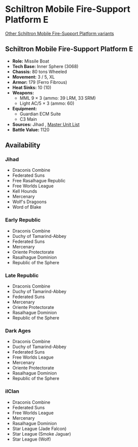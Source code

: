 # Schiltron Mobile Fire-Support Platform E 

[Other Schiltron Mobile Fire-Support Platform variants](../schiltron_mobile_fire-support_platform.md) 

## Schiltron Mobile Fire-Support Platform E 

- **Role:** Missile Boat 
- **Tech Base:** Inner Sphere (3068) 
- **Chassis:** 80 tons Wheeled 
- **Movement:** 3 / 5, XL 
- **Armor:** 179 (Ferro Fibrous) 
- **Heat Sinks:** 10 (10) 
- **Weapons:** 
  - MML 9 × 3 (ammo: 39 LRM, 33 SRM) 
  - Light AC/5 × 3 (ammo: 60) 
- **Equipment:** 
  - Guardian ECM Suite 
  - C3 Main 
- **Sources:** Jihad , [Master Unit List](http://masterunitlist.info/Unit/Details/2819) 
- **Battle Value:** 1120 

## Availability 

### Jihad 

- Draconis Combine 
- Federated Suns 
- Free Rasalhague Republic 
- Free Worlds League 
- Kell Hounds 
- Mercenary 
- Wolf's Dragoons 
- Word of Blake 

### Early Republic 

- Draconis Combine 
- Duchy of Tamarind-Abbey 
- Federated Suns 
- Mercenary 
- Oriente Protectorate 
- Rasalhague Dominion 
- Republic of the Sphere 

### Late Republic 

- Draconis Combine 
- Duchy of Tamarind-Abbey 
- Federated Suns 
- Mercenary 
- Oriente Protectorate 
- Rasalhague Dominion 
- Republic of the Sphere 

### Dark Ages 

- Draconis Combine 
- Duchy of Tamarind-Abbey 
- Federated Suns 
- Free Worlds League 
- Mercenary 
- Oriente Protectorate 
- Rasalhague Dominion 
- Republic of the Sphere 

### ilClan 

- Draconis Combine 
- Federated Suns 
- Free Worlds League 
- Mercenary 
- Rasalhague Dominion 
- Star League (Jade Falcon) 
- Star League (Smoke Jaguar) 
- Star League (Wolf) 

